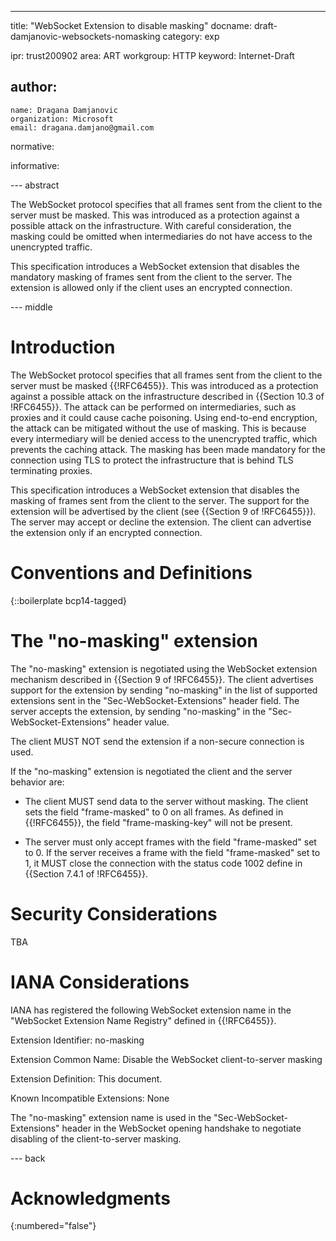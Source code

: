 ---
title: "WebSocket Extension to disable masking"
docname: draft-damjanovic-websockets-nomasking
category: exp

ipr: trust200902
area: ART
workgroup: HTTP
keyword: Internet-Draft

author:
 -
    name: Dragana Damjanovic
    organization: Microsoft
    email: dragana.damjano@gmail.com

normative:

informative:


--- abstract

The WebSocket protocol specifies that all frames sent from the client to the
server must be masked. This was introduced as a protection against a possible
attack on the infrastructure. With careful consideration, the masking could be
omitted when intermediaries do not have access to the unencrypted traffic.

This specification introduces a WebSocket extension that disables the mandatory
masking of frames sent from the client to the server. The extension is allowed
only if the client uses an encrypted connection.

--- middle

# Introduction

The WebSocket protocol specifies that all frames sent from the client to the
server must be masked {{!RFC6455}}. This was introduced as a protection against
a possible attack on the infrastructure described in {{Section 10.3 of
!RFC6455}}. The attack can be performed on intermediaries, such as proxies and
it could cause cache poisoning. Using end-to-end encryption, the attack can be
mitigated without the use of masking. This is because every intermediary will
be denied access to the unencrypted traffic, which prevents the caching attack.
The masking has been made mandatory for the connection using TLS to protect the
infrastructure that is behind TLS terminating proxies.

This specification introduces a WebSocket extension that disables the masking
of frames sent from the client to the server. The support for the extension
will be advertised by the client (see {{Section 9 of !RFC6455}}). The server
may accept or decline the extension. The client can advertise the extension
only if an encrypted connection.


# Conventions and Definitions

{::boilerplate bcp14-tagged}

# The "no-masking" extension

The "no-masking" extension is negotiated using the WebSocket extension
mechanism described in {{Section 9 of !RFC6455}}. The client advertises support
for the extension by sending "no-masking" in the list of supported extensions
sent in the "Sec-WebSocket-Extensions" header field. The server accepts the
extension, by sending "no-masking" in the "Sec-WebSocket-Extensions" header
value.

The client MUST NOT send the extension if a non-secure connection is used.

If the "no-masking" extension is negotiated the client and the server behavior
are:

* The client MUST send data to the server without masking. The client sets the
field "frame-masked" to 0 on all frames. As defined in {{!RFC6455}}, the field
"frame-masking-key" will not be present.

* The server must only accept frames with the field "frame-masked" set to 0.
If the server receives a frame with the field "frame-masked" set to 1, it MUST
close the connection with the status code 1002 define in {{Section 7.4.1 of
!RFC6455}}.

# Security Considerations

TBA

# IANA Considerations

IANA has registered the following WebSocket extension name in the "WebSocket
Extension Name Registry" defined in {{!RFC6455}}.

Extension Identifier: no-masking

Extension Common Name: Disable the WebSocket client-to-server masking

Extension Definition: This document.

Known Incompatible Extensions: None

The "no-masking" extension name is used in the "Sec-WebSocket-Extensions"
header in the WebSocket opening handshake to negotiate disabling of the
client-to-server masking.

--- back

# Acknowledgments
{:numbered="false"}

